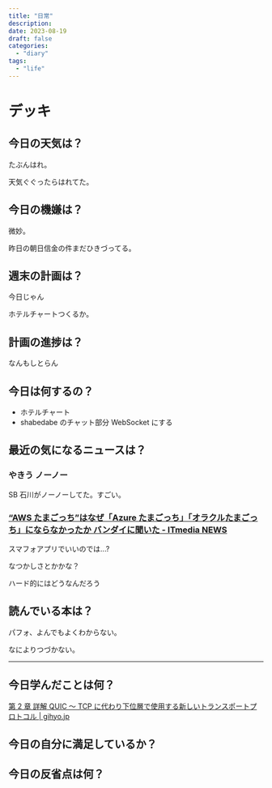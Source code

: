 ```yaml
---
title: "日常"
description:
date: 2023-08-19
draft: false
categories:
  - "diary"
tags:
  - "life"
---
```


# デッキ

## 今日の天気は？

たぶんはれ。

天気ぐぐったらはれてた。

## 今日の機嫌は？

微妙。

昨日の朝日信金の件まだひきづってる。

## 週末の計画は？

今日じゃん

ホテルチャートつくるか。

## 計画の進捗は？

なんもしとらん

## 今日は何するの？

- ホテルチャート
- shabedabe のチャット部分 WebSocket にする

## 最近の気になるニュースは？

### やきう ノーノー

SB 石川がノーノーしてた。すごい。

### [“AWS たまごっち”はなぜ「Azure たまごっち」「オラクルたまごっち」にならなかったか バンダイに聞いた - ITmedia NEWS](https://www.itmedia.co.jp/news/articles/2308/18/news116.html)

スマフォアプリでいいのでは...?

なつかしさとかかな？

ハード的にはどうなんだろう

## 読んでいる本は？

パフォ、よんでもよくわからない。

なによりつづかない。

---

## 今日学んだことは何？

[第 2 章 詳解 QUIC ～ TCP に代わり下位層で使用する新しいトランスポートプロトコル | gihyo.jp](https://gihyo.jp/admin/serial/01/http3/0002)

## 今日の自分に満足しているか？

## 今日の反省点は何？
